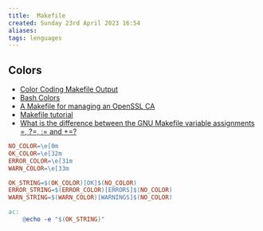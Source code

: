 ```yaml
---
title:  Makefile
created: Sunday 23rd April 2023 16:54
aliases: 
tags: lenguages
---
```

## Colors

- [Color Coding Makefile Output](http://jamesdolan.blogspot.com/2009/10/color-coding-makefile-output.html)
- [Bash Colors](https://www.shellhacks.com/bash-colors/)
- [A Makefile for managing an OpenSSL CA](https://gist.github.com/ab/4570034)
- [Makefile tutorial](https://makefiletutorial.com/#top)
- [What is the difference between the GNU Makefile variable assignments =, ?=, := and +=?](https://stackoverflow.com/questions/448910/what-is-the-difference-between-the-gnu-makefile-variable-assignments-a)

```makefile
NO_COLOR=\e[0m
OK_COLOR=\e[32m
ERROR_COLOR=\e[31m
WARN_COLOR=\e[33m

OK_STRING=$(OK_COLOR)[OK]$(NO_COLOR)
ERROR_STRING=$(ERROR_COLOR)[ERRORS]$(NO_COLOR)
WARN_STRING=$(WARN_COLOR)[WARNINGS]$(NO_COLOR)

ac:
	@echo -e "$(OK_STRING)"
```